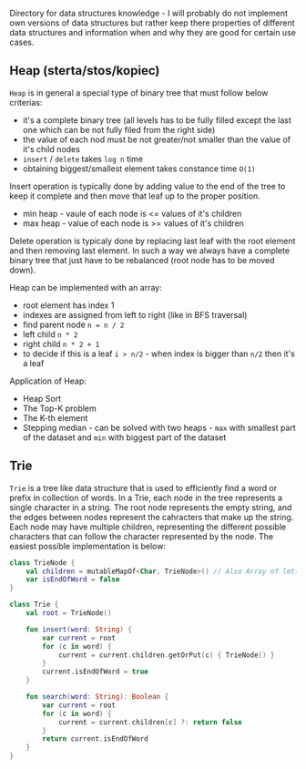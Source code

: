 Directory for data structures knowledge - I will probably do not implement own versions of data structures but rather keep there properties of different data structures and information when and why they are good for certain use cases.

## Heap (sterta/stos/kopiec)

`Heap` is in general a special type of binary tree that must follow below criterias:
- it's a complete binary tree (all levels has to be fully filled except the last one which can be not fully filed from the right side)
- the value of each nod must be not greater/not smaller than the value of it's child nodes
- `insert` / `delete` takes `log n` time
- obtaining biggest/smallest element takes constance time `O(1)`

Insert operation is typically done by adding value to the end of the tree to keep it complete and then move that leaf up to the proper position.
- min heap - vaule of each node is <= values of it's children
- max heap - value of each node is >= values of it's children

Delete operation is typicaly done by replacing last leaf with the root element and then removing last element. In such a way we always have a complete binary tree that just have to be rebalanced (root node has to be moved down).

Heap can be implemented with an array:
- root element has index 1
- indexes are assigned from left to right (like in BFS traversal)
- find parent node `n = n / 2`
- left child `n * 2`
- right child `n * 2 + 1`
- to decide if this is a leaf `i > n/2` - when index is bigger than `n/2` then it's a leaf

Application of Heap:
- Heap Sort
- The Top-K problem
- The K-th element
- Stepping median - can be solved with two heaps - `max` with smallest part of the dataset and `min` with biggest part of the dataset


## Trie

`Trie` is a tree like data structure that is used to efficiently find a word or prefix in collection of words. In a Trie, each node in the tree represents a single character in a string. The root node represents the empty string, and the edges between nodes represent the cahracters that make up the string. Each node may have multiple children, representing the different possible characters that can follow the character represented by the node. The easiest possible implementation is below:
```kotlin
class TrieNode {
    val children = mutableMapOf<Char, TrieNode>() // Also Array of letters can be used there but simple implementation is limited to lower/upper case letters.
    var isEndOfWord = false
}

class Trie {
    val root = TrieNode()

    fun insert(word: String) {
        var current = root
        for (c in word) {
            current = current.children.getOrPut(c) { TrieNode() }
        }
        current.isEndOfWord = true
    }

    fun search(word: String): Boolean {
        var current = root
        for (c in word) {
            current = current.children[c] ?: return false
        }
        return current.isEndOfWord
    }
}
```

